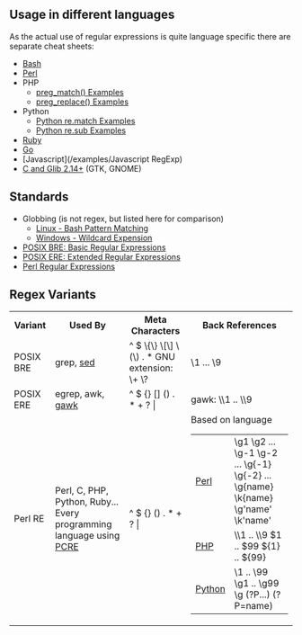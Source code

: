 ## Usage in different languages

As the actual use of regular expressions is quite language specific there are separate cheat sheets:

* [Bash](/cheat-sheet/Bash+Regex)
* [Perl](https://perldoc.perl.org/perlre)
* PHP
    * [preg_match() Examples](/examples/PHP+preg_match)
    * [preg_replace() Examples](/examples/PHP+preg_replace)
* Python
    * [Python re.match Examples](/examples/Python+re.match)
    * [Python re.sub Examples](/examples/Python+re.sub)
* [Ruby](Ruby+Regex)
* [Go](Go+Regex)
* [Javascript](/examples/Javascript RegExp)
* [C and Glib 2.14+](/examples/GLib+GRegex) (GTK, GNOME)

## Standards

* Globbing (is not regex, but listed here for comparison)
  * [Linux - Bash Pattern Matching](https://www.gnu.org/software/bash/manual/html_node/Pattern-Matching.html)
  * [Windows - Wildcard Expension](https://learn.microsoft.com/en-us/cpp/cpp/main-function-command-line-args?view=msvc-170&redirectedfrom=MSDN#wildcard-expansion)
* [POSIX BRE: Basic Regular Expressions](http://pubs.opengroup.org/onlinepubs/7908799/xbd/re.html)
* [POSIX ERE: Extended Regular Expressions](http://pubs.opengroup.org/onlinepubs/009696899/basedefs/xbd_chap09.html)
* [Perl Regular Expressions](https://perldoc.perl.org/perlre)

## Regex Variants

<table>

<tbody>

<tr>

<th>Variant</th>

<th>Used By</th>

<th>Meta Characters</th>

<th>Back References</th>

</tr>

<tr>

<td>POSIX BRE</td>

<td>grep, <a href="https://www.gnu.org/software/sed/manual/html_node/Regular-Expressions.html">sed</a></td>

<td>^ $ \{\} \[\] \(\) . *  
GNU extension: \+ \?</td>

<td>\1 ... \9</td>

</tr>

<tr>

<td>POSIX ERE</td>

<td>egrep, awk, <a href="http://www.math.utah.edu/docs/info/gawk_5.html">gawk</a></td>

<td>^ $ {} [] () . * + ? |</td>

<td>gawk: \\1 .. \\9</td>

</tr>

<tr>

<td>Perl RE</td>

<td>Perl, C, PHP, Python, Ruby...  
Every programming language using <a href="http://www.pcre.org/">PCRE</a></td>

<td>^ $ {} () . * + ? |</td>

<td>Based on language

<table>

<tbody>

<tr>

<td><a href="http://perldoc.perl.org/perlretut.html#Backreferences">Perl</a></td>

<td>\g1 \g2 ...  
\g-1 \g-2 ...  
\g{-1} \g{-2} ...  
\g{name}  
\k{name}  
\g'name'  
\k'name'</td>

</tr>

<tr>

<td><a href="http://php.net/manual/en/function.preg-match.php">PHP</a></td>

<td>\\1 .. \\9  
$1 .. $99  
${1} .. ${99}</td>

</tr>

<tr>

<td><a href="https://docs.python.org/2/library/re.html">Python</a></td>

<td>\1 .. \99  
\g1 .. \g99  
\g<name>  
(?P<name>...)  
(?P=name)  
</name></name></td>

</tr>

</tbody>

</table>

</td>

</tr>

</tbody>

</table>

